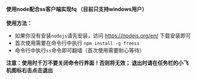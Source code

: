 #### 使用node配合ss客户端实现fq （目前只支持windows用户）

**使用方法：**
* 如果你没有安装`nodejs`请先安装，访问 https://nodejs.org/en/ 下载安装即可
* 首次使用需要在命令行中执行 `npm install -g freess`
* 命令行中执行`ss`命令即可翻墙（首次使用需要耐心等待）

**注意：使用时千万不要关闭命令行界面！否则将无效；
退出时请在任务栏的小飞机图标右击点击退出**
